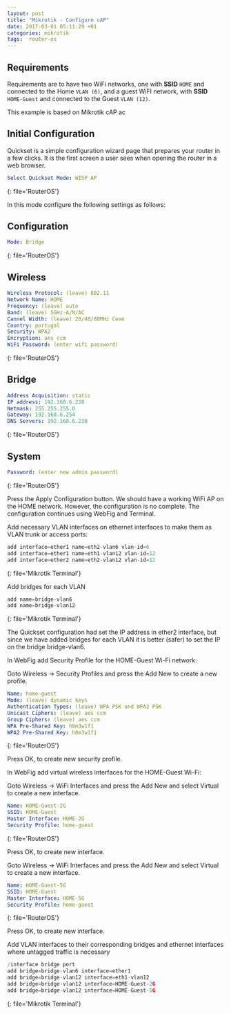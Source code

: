 ```yaml
---
layout: post
title: "Mikrotik - Configure cAP"
date: 2017-03-01 05:11:29 +01
categories: mikrotik
tags:  router-os
---
```


## Requirements

Requirements are to have two WiFi networks, one with **SSID** `HOME` and connected to the Home `VLAN (6)`, and a guest WiFI network, with **SSID** `HOME-Guest` and connected to the Guest `VLAN (12)`.

This example is based on Mikrotik cAP ac

## Initial Configuration

Quickset is a simple configuration wizard page that prepares your router in a few clicks. It is the first screen a user sees when opening the router in a web browser.

```yml
Select Quickset Mode: WISP AP
```
{: file='RouterOS'}

In this mode configure the following settings as follows:

## Configuration

```yml
Mode: Bridge
```
{: file='RouterOS'}

## Wireless

```yml
Wireless Protocol: (leave) 802.11
Network Name: HOME
Frequency: (leave) auto
Band: (leave) 5GHz-A/N/AC
Cannel Width: (leave) 20/40/80MHz Ceee
Country: portugal
Security: WPA2
Encryption: aes ccm
WiFi Password: (enter wifi password)
```
{: file='RouterOS'}

## Bridge

```yml
Address Acquisition: static
IP address: 192.168.6.228
Netmask: 255.255.255.0
Gateway: 192.168.6.254
DNS Servers: 192.168.6.230
```
{: file='RouterOS'}

## System

```yml
Password: (enter new admin password)
```
{: file='RouterOS'}

Press the Apply Configuration button. We should have a working WiFi AP on the HOME network. However, the configuration is no complete. The configuration continues using WebFig and Terminal.

Add necessary VLAN interfaces on ethernet interfaces to make them as VLAN trunk or access ports:

```c
add interface=ether1 name=eth2-vlan6 vlan-id=6
add interface=ether1 name=eth1-vlan12 vlan-id=12
add interface=ether2 name=eth2-vlan12 vlan-id=12
```
{: file='Mikrotik Terminal'}

Add bridges for each VLAN

```c
add name=bridge-vlan6
add name=bridge-vlan12
```
{: file='Mikrotik Terminal'}

The Quickset configuration had set the IP address in ether2 interface, but since we have added bridges for each VLAN it is better (safer) to set the IP on the bridge bridge-vlan6.

In WebFig add Security Profile for the HOME-Guest Wi-Fi network:

Goto Wireless -> Security Profiles and press the Add New to create a new profile.

```yml
Name: home-guest
Mode: (leave) dynamic keys
Authentication Types: (leave) WPA PSK and WPA2 PSK
Unicast Ciphers: (leave) aes ccm
Group Ciphers: (leave) aes ccm
WPA Pre-Shared Key: h0m3w1f1
WPA2 Pre-Shared Key: h0m3w1f1
```
{: file='RouterOS'}

Press OK, to create new security profile.

In WebFig add virtual wireless interfaces for the HOME-Guest Wi-Fi:

Goto Wireless -> WiFi Interfaces and press the Add New and select Virtual to create a new interface.

```yml
Name: HOME-Guest-2G
SSID: HOME-Guest
Master Interface: HOME-2G
Security Profile: home-guest
```
{: file='RouterOS'}

Press OK, to create new interface.

Goto Wireless -> WiFi Interfaces and press the Add New and select Virtual to create a new interface.

```yml
Name: HOME-Guest-5G
SSID: HOME-Guest
Master Interface: HOME-5G
Security Profile: home-guest
```
{: file='RouterOS'}

Press OK, to create new interface.

Add VLAN interfaces to their corresponding bridges and ethernet interfaces where untagged traffic is necessary

```c
/interface bridge port
add bridge=bridge-vlan6 interface=ether1
add bridge=bridge-vlan12 interface=eth1-vlan12
add bridge=bridge-vlan12 interface=HOME-Guest-2G 
add bridge=bridge-vlan12 interface=HOME-Guest-5G
```
{: file='Mikrotik Terminal'}